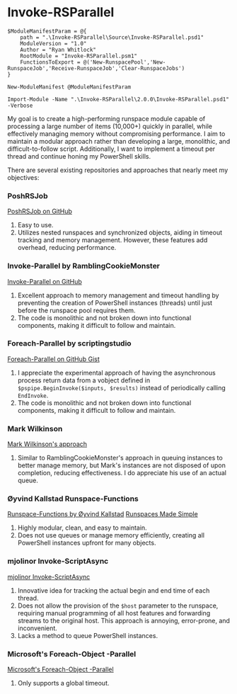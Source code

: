 # Invoke-RSParallel
```
$ModuleManifestParam = @{
    path = ".\Invoke-RSParallel\Source\Invoke-RSParallel.psd1"
    ModuleVersion = "1.0"
    Author = "Ryan Whitlock"
    RootModule = "Invoke-RSParallel.psm1"
    FunctionsToExport = @('New-RunspacePool','New-RunspaceJob','Receive-RunspaceJob','Clear-RunspaceJobs')
}

New-ModuleManifest @ModuleManifestParam

Import-Module -Name ".\Invoke-RSParallel\2.0.0\Invoke-RSParallel.psd1" -Verbose
```


My goal is to create a high-performing runspace module capable of processing a large number of items (10,000+) quickly in parallel, while effectively managing memory without compromising performance. I aim to maintain a modular approach rather than developing a large, monolithic, and difficult-to-follow script. Additionally, I want to implement a timeout per thread and continue honing my PowerShell skills.

There are several existing repositories and approaches that nearly meet my objectives:

### PoshRSJob
[PoshRSJob on GitHub](https://github.com/proxb/PoshRSJob)
1. Easy to use.
2. Utilizes nested runspaces and synchronized objects, aiding in timeout tracking and memory management. However, these features add overhead, reducing performance.

### Invoke-Parallel by RamblingCookieMonster
[Invoke-Parallel on GitHub](https://github.com/RamblingCookieMonster/Invoke-Parallel/tree/master)
1. Excellent approach to memory management and timeout handling by preventing the creation of PowerShell instances (threads) until just before the runspace pool requires them.
2. The code is monolithic and not broken down into functional components, making it difficult to follow and maintain.

### Foreach-Parallel by scriptingstudio
[Foreach-Parallel on GitHub Gist](https://gist.github.com/scriptingstudio/a1ce247fd1d6a75996f98ed9f578c10a)
1. I appreciate the experimental approach of having the asynchronous process return data from a vobject defined in `$pspipe.BeginInvoke($inputs, $results)` instead of periodically calling `EndInvoke`.
2. The code is monolithic and not broken down into functional components, making it difficult to follow and maintain.

### Mark Wilkinson
[Mark Wilkinson's approach](https://markw.dev/runspaces-output/)
1. Similar to RamblingCookieMonster's approach in queuing instances to better manage memory, but Mark's instances are not disposed of upon completion, reducing effectiveness. I do appreciate his use of an actual queue.

### Øyvind Kallstad Runspace-Functions
[Runspace-Functions by Øyvind Kallstad](https://gist.github.com/gravejester/b16bab17b80619f2b964)
[Runspaces Made Simple](https://communary.net/2014/11/24/runspaces-made-simple/)
1. Highly modular, clean, and easy to maintain.
2. Does not use queues or manage memory efficiently, creating all PowerShell instances upfront for many objects.

### mjolinor Invoke-ScriptAsync
[mjolinor Invoke-ScriptAsync](https://mjolinor.wordpress.com/2014/06/03/invoke-scritptasync-v2/)
1. Innovative idea for tracking the actual begin and end time of each thread.
2. Does not allow the provision of the `$host` parameter to the runspace, requiring manual programming of all host features and forwarding streams to the original host. This approach is annoying, error-prone, and inconvenient.
3. Lacks a method to queue PowerShell instances.

### Microsoft's Foreach-Object -Parallel
[Microsoft's Foreach-Object -Parallel](https://learn.microsoft.com/en-us/powershell/module/microsoft.powershell.core/foreach-object?view=powershell-7.4)
1. Only supports a global timeout.
